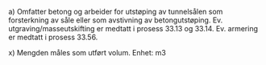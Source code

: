 a) Omfatter betong og arbeider for utstøping av tunnelsålen som forsterkning av såle eller som avstivning av betongutstøping. Ev. utgraving/masseutskifting er medtatt i prosess 33.13 og 33.14. Ev. armering er medtatt i prosess 33.56.

x) Mengden måles som utført volum. Enhet: m3

